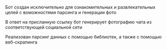 Бот создан исключительно для ознакомительных и развлекательных целей с воможностями парсинга и генерации фото

В ответ на присланную ссылку бот генерирует фотографию чата из соответствующей социальной сети

Реализован парсинг данных с помощью библиотек, а также с помощью веб-скрапинга
